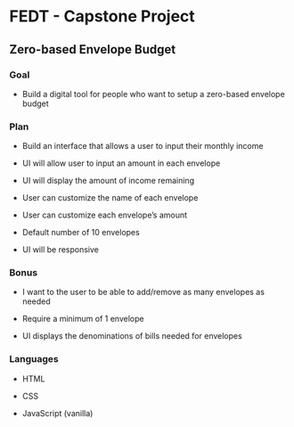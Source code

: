 # FEDT - Capstone Project

## Zero-based Envelope Budget

### Goal

- Build a digital tool for people who want to setup a zero-based envelope budget 

### Plan

- Build an interface that allows a user to input their monthly income  

- UI will allow user to input an amount in each envelope 

- UI will display the amount of income remaining  

- User can customize the name of each envelope  

- User can customize each envelope’s amount 

- Default number of 10 envelopes 

- UI will be responsive 

 

### Bonus

- I want to the user to be able to add/remove as many envelopes as needed  

- Require a minimum of 1 envelope 

- UI displays the denominations of bills needed for envelopes 

 

### Languages

- HTML 

- CSS 

- JavaScript (vanilla) 